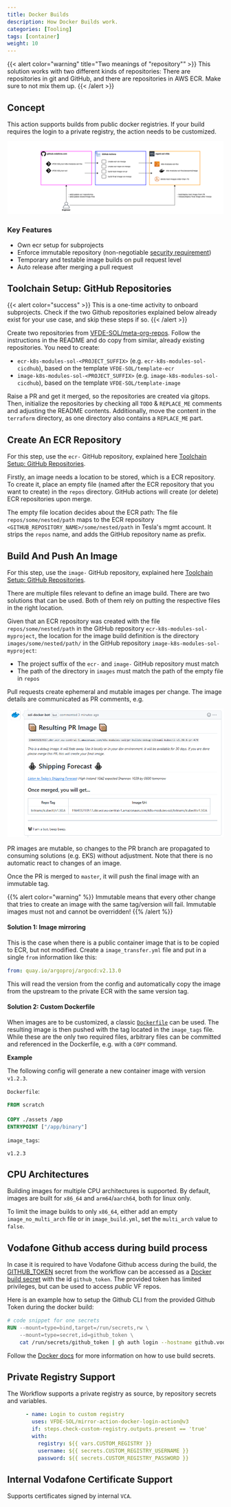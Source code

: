 ```yaml
---
title: Docker Builds
description: How Docker Builds work.
categories: [Tooling]
tags: [container]
weight: 10
---
```


{{< alert color="warning" title="Two meanings of \"repository\"" >}}
This solution works with two different kinds of repositories: There are repositories in git and GitHub, and there are repositories in AWS ECR. Make sure to not mix them up.
{{< /alert >}}

## Concept

This action supports builds from public docker registries. If your build requires the login to a private registry, the action needs to be customized.

[![docker-image-workflow](./docker-image-workflow.png)](./docker-image-workflow.png)
<!-- source: https://de.confluence.agile.vodafone.com/display/SOLS/Tesla+CET+-+Docs -->

### Key Features

- Own ecr setup for subprojects
- Enforce immutable repository (non-negotiable [security requirement](https://aquasecurity.github.io/tfsec/v1.8.0/checks/aws/ecr/enforce-immutable-repository/))
- Temporary and testable image builds on pull request level
- Auto release after merging a pull request

## Toolchain Setup: GitHub Repositories

{{< alert color="success" >}}
This is a one-time activity to onboard subprojects. Check if the two Github repositories explained below already exist for your use case, and skip these steps if so.
{{< /alert >}}

Create two repositories from <a href="https://github.vodafone.com/VFDE-SOL/meta-org-repos" target=_blank><i class="fa-brands fa-github"></i> VFDE-SOL/meta-org-repos</a>. Follow the instructions in the README and do copy from similar, already existing repositories. You need to create:

- `ecr-k8s-modules-sol-<PROJECT_SUFFIX>` (e.g. `ecr-k8s-modules-sol-cicdhub`), based on the template `VFDE-SOL/template-ecr`
- `image-k8s-modules-sol-<PROJECT_SUFFIX>` (e.g. `image-k8s-modules-sol-cicdhub`), based on the template `VFDE-SOL/template-image`

Raise a PR and get it merged, so the repositories are created via gitops. Then, initialize the repositories by checking all `TODO` & `REPLACE_ME` comments and adjusting the README contents. Additionally, move the content in the `terraform` directory, as one directory also contains a `REPLACE_ME` part.

## Create An ECR Repository

For this step, use the `ecr-` GitHub repository, explained here [Toolchain Setup: GitHub Repositories](#toolchain-setup-github-repositories).

Firstly, an image needs a location to be stored, which is a ECR repository. To create it, place an empty file (named after the ECR repository that you want to create) in the `repos` directory. GitHub actions will create (or delete) ECR repositories upon merge.

The empty file location decides about the ECR path: The file `repos/some/nested/path` maps to the ECR repository `<GITHUB_REPOSITORY_NAME>/some/nested/path` in Tesla's mgmt account. It strips the `repos` name, and adds the GitHub repository name as prefix.

## Build And Push An Image

For this step, use the `image-` GitHub repository, explained here [Toolchain Setup: GitHub Repositories](#toolchain-setup-github-repositories).

There are multiple files relevant to define an image build. There are two solutions that can be used. Both of them rely on putting the respective files in the right location.

Given that an ECR repository was created with the file `repos/some/nested/path` in the GitHub repository `ecr-k8s-modules-sol-myproject`, the location for the image build definition is the directory `images/some/nested/path/` in the GitHub repository `image-k8s-modules-sol-myproject`:

- The project suffix of the `ecr-` and `image-` GitHub repository must match
- The path of the directory in `images` must match the path of the empty file in `repos`

Pull requests create ephemeral and mutable images per change. The image details are communicated as PR comments, e.g.

![PR comment displaying a debug image](./pr-debug-image.png)

PR images are mutable, so changes to the PR branch are propagated to consuming solutions (e.g. EKS) without adjustment. Note that there is no automatic react to changes of an image.

Once the PR is merged to `master`, it will push the final image with an immutable tag.

{{% alert color="warning" %}}
Immutable means that every other change that tries to create an image with the same tag/version will fail. Immutable images must not and cannot be overridden!
{{% /alert %}}

#### Solution 1: Image mirroring

This is the case when there is a public container image that is to be copied to ECR, but not modified. Create a `image_transfer.yml` file and put in a single `from` information like this:

```yaml
from: quay.io/argoproj/argocd:v2.13.0
```

This will read the version from the config and automatically copy the image from the upstream to the private ECR with the same version tag.

#### Solution 2: Custom Dockerfile

When images are to be customized, a classic [`Dockerfile`](https://docs.docker.com/reference/dockerfile/) can be used. The resulting image is then pushed with the tag located in the `image_tags` file. While these are the only two required files, arbitrary files can be committed and referenced in the Dockerfile, e.g. with a `COPY` command.

**Example**

The following config will generate a new container image with version `v1.2.3`.

`Dockerfile`:
```Dockerfile
FROM scratch

COPY ./assets /app
ENTRYPOINT ["/app/binary"]
```

`image_tags`:
```
v1.2.3
```

## CPU Architectures

Building images for multiple CPU architectures is supported. By default, images are built for `x86_64` and `arm64`/`aarch64`, both for linux only.

To limit the image builds to only `x86_64`, either add an empty `image_no_multi_arch` file or in `image_build.yml`, set the `multi_arch` value to `false`.

## Vodafone Github access during build process

In case it is required to have Vodafone Github access during the build, the [GITHUB_TOKEN](https://docs.github.com/en/actions/security-guides/automatic-token-authentication#about-the-github_token-secret) secret from the workflow can be accessed as a [Docker build secret](https://docs.docker.com/engine/reference/commandline/buildx_build/#secret) with the id `github_token`. The provided token has limited privileges, but can be used to access *public* VF repos.

Here is an example how to setup the Github CLI from the provided Github Token during the docker build:

```Dockerfile
# code snippet for one secrets
RUN --mount=type=bind,target=/run/secrets,rw \
    --mount=type=secret,id=github_token \
    cat /run/secrets/github_token | gh auth login --hostname github.vodafone.com --with-token -p https
```

Follow the [Docker docs](https://docs.docker.com/engine/reference/commandline/buildx_build/#secret) for more information on how to use build secrets.


## Private Registry Support

The Workflow supports a private registry as source, by repository secrets and variables.

```yml
      - name: Login to custom registry
        uses: VFDE-SOL/mirror-action-docker-login-action@v3
        if: steps.check-custom-registry.outputs.present == 'true'
        with:
          registry: ${{ vars.CUSTOM_REGISTRY }}
          username: ${{ secrets.CUSTOM_REGISTRY_USERNAME }}
          password: ${{ secrets.CUSTOM_REGISTRY_PASSWORD }}
```

## Internal Vodafone Certificate Support

Supports certificates signed by internal `VCA`.
